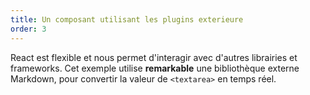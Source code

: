 ```yaml
---
title: Un composant utilisant les plugins exterieure
order: 3
---
```


React est flexible et nous permet d'interagir avec d'autres librairies et frameworks. Cet exemple utilise **remarkable** une bibliothèque externe Markdown, pour convertir la valeur de `<textarea>` en temps réel.
